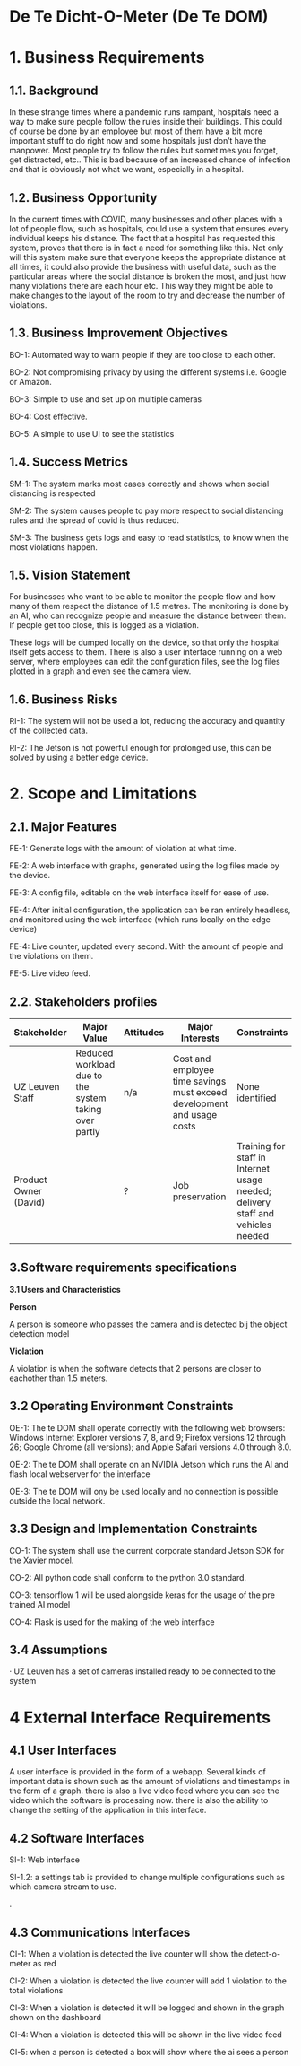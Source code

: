 # **De Te Dicht-O-Meter (De Te DOM)**



# **1.**	**Business Requirements**



## **1.1.**	**Background**



In these strange times where a pandemic runs rampant, hospitals need a way to make sure people follow the rules inside their buildings. This could of course be done by an employee but most of them have a bit more important stuff to do right now and some hospitals just don’t have the manpower. Most people try to follow the rules but sometimes you forget, get distracted, etc.. This is bad because of an increased chance of infection and that is obviously not what we want, especially in a hospital.

## **1.2.**	**Business Opportunity**

In the current times with COVID, many businesses and other places with a lot of people flow, such as hospitals, could use a system that ensures every individual keeps his distance. The fact that a hospital has requested this system, proves that there is in fact a need for something like this. Not only will this system make sure that everyone keeps the appropriate distance at all times, it could also provide the business with useful data, such as the particular areas where the social distance is broken the most, and just how many violations there are each hour etc. This way they might be able to make changes to the layout of the room to try and decrease the number of violations.

## **1.3.**	**Business Improvement Objectives**

BO-1: Automated way to warn people if they are too close to each other.	

BO-2: Not compromising privacy by using the different systems i.e. Google or Amazon. 

BO-3: Simple to use and set up on multiple cameras 

BO-4: Cost effective. 

BO-5: A simple to use UI to see the statistics



## **1.4.**	**Success Metrics**

SM-1: The system marks most cases correctly and shows when social distancing is respected

SM-2: The system causes people to pay more respect to social distancing rules and the spread of covid is thus reduced.

SM-3: The business gets logs and easy to read statistics, to know when the most violations happen.



## **1.5.**	**Vision Statement**



For businesses who want to be able to monitor the people flow and how many of them respect the distance of 1.5 metres. The monitoring is done by an AI, who can recognize people and measure the distance between them. If people get too close, this is logged as a violation.

These logs will be dumped locally on the device, so that only the hospital itself gets access to them. There is also a user interface running on a web server, where employees can edit the configuration files, see the log files plotted in a graph and even see the camera view.



## **1.6.**	**Business Risks**



RI-1: The system will not be used a lot, reducing the accuracy and quantity of the collected data.

RI-2: The Jetson is not powerful enough for prolonged use, this can be solved by using a better edge device.

 

# **2.**	**Scope and Limitations**

## **2.1.**	**Major Features**

FE-1: Generate logs with the amount of violation at what time.

FE-2: A web interface with graphs, generated using the log files made by the device.

FE-3: A config file, editable on the web interface itself for ease of use.

FE-4: After initial configuration, the application can be ran entirely headless, and monitored using the web interface (which runs locally on the edge device)

FE-4: Live counter, updated every second. With the amount of people and the violations on them.

FE-5: Live video feed.
 

## **2.2.**	**Stakeholders profiles**

 

| **Stakeholder**       | **Major Value**                                              | **Attitudes** | **Major Interests**                                          | **Constraints**                                              |
| --------------------- | ------------------------------------------------------------ | ------------- | ------------------------------------------------------------ | ------------------------------------------------------------ |
| UZ Leuven Staff       | Reduced workload due to the 		system taking over partly | n/a           | Cost and employee time 		savings must exceed development and usage costs | None identified                                              |
| Product Owner (David) |                                                              | ?             | Job preservation                                             | Training for staff in 		Internet usage needed; delivery staff and vehicles needed |

 



 

##  **3.Software requirements specifications**

**3.1  	Users and Characteristics**

 

**Person**

A person is someone who passes the camera and is detected bij the object detection model


**Violation**

A violation is when the software detects that 2 persons are closer to eachother than 1.5 meters.

 

## 3.2 Operating Environment Constraints



OE-1: The te DOM shall operate correctly with the following web browsers: Windows Internet Explorer versions 7, 8, and 9; Firefox versions 12 through 26; Google Chrome (all versions); and Apple Safari versions 4.0 through 8.0.

OE-2: The te DOM shall operate on an NVIDIA Jetson which runs the AI and flash local webserver for the interface

OE-3: The te DOM will ony be used locally and no connection is possible outside the local network.



## 3.3 Design and Implementation Constraints



CO-1: The system shall use the current corporate standard Jetson SDK for the Xavier model.

CO-2: All python code shall conform to the python 3.0 standard.

CO-3: tensorflow 1 will be used alongside keras for the usage of the pre trained AI model

CO-4: Flask is used for the making of the web interface



## **3.4** Assumptions



· 	UZ Leuven has a set of cameras installed ready to be connected to the system 

# **4** 	**External Interface Requirements**



## **4.1 User Interfaces**

A user interface is provided in the form of a webapp. Several kinds of important data is shown such as the amount of violations and timestamps in the form of a graph.
there is also a live video feed where you can see the video which the software is processing now. there is also the ability to change the setting of the application in this interface.

## **4.2** Software Interfaces



SI-1: Web interface

SI-1.2: a settings tab is provided to change multiple configurations such as which camera stream to use.

.

## **4.3 Communications Interfaces**

CI-1: When a violation is detected the live counter will show the detect-o-meter as red 

CI-2: When a violation is detected the live counter will add 1 violation to the total violations

CI-3: When a violation is detected it will be logged and shown in the graph shown on the dashboard

CI-4: When a violation is detected this will be shown in the live video feed

CI-5: when a person is detected a box will show where the ai sees a person

